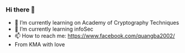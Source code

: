 ### Hi there 👋

<!--
**h1bAna/h1bAna** is a ✨ _special_ ✨ repository because its `README.md` (this file) appears on your GitHub profile.

Here are some ideas to get you started:
-->
- 🔭 I’m currently learning on Academy of Cryptography Techniques
- 🌱 I’m currently learning infoSec
- 📫 How to reach me: https://www.facebook.com/quangba2002/
- From KMA with love

